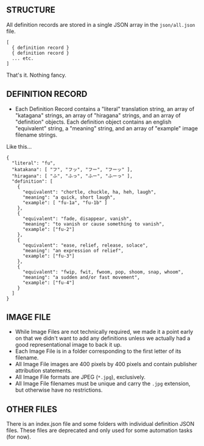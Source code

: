 ## STRUCTURE
All definition records are stored in a single JSON array in the `json/all.json` file.
```
[  
  { definition record }  
  { definition record }  
  ... etc.  
]
```

That's it.  Nothing fancy.

## DEFINITION RECORD
* Each Definition Record contains a "literal" translation string, an array of "katagana" strings, an array of "hiragana" strings, and an array of "definition" objects.  Each definition object contains an english "equivalent" string, a "meaning" string, and an array of "example" image filename strings.

Like this...
```
{
  "literal": "fu",
  "katakana": [ "フ", "フッ", "フー", "フーッ" ],
  "hiragana": [ "ふ", "ふっ", "ふー", "ふーっ" ],
  "definition": [
    {
      "equivalent": "chortle, chuckle, ha, heh, laugh",
      "meaning": "a quick, short laugh",
      "example": [ "fu-1a", "fu-1b" ]
    },
    {
      "equivalent": "fade, disappear, vanish",
      "meaning": "to vanish or cause something to vanish",
      "example": ["fu-2"]
    },
    {
      "equivalent": "ease, relief, release, solace",
      "meaning": "an expression of relief",
      "example": ["fu-3"]
    },
    {
      "equivalent": "fwip, fwit, fwoom, pop, shoom, snap, whoom",
      "meaning": "a sudden and/or fast movement",
      "example": ["fu-4"]
    }
  ]
}
```

## IMAGE FILE
* While Image Files are not technically required, we made it a point early on that we didn't want to add any definitions unless we actually had a good representational image to back it up.
* Each Image File is in a folder corresponding to the first letter of its filename.
* All Image File images are 400 pixels by 400 pixels and contain publisher attribution statements.
* All Image File formats are JPEG (`*.jpg`), exclusively.
* All Image File filenames must be unique and carry the `.jpg` extension, but otherwise have no restrictions.

## OTHER FILES
There is an index.json file and some folders with individual definition JSON files. These files are deprecated and only used for some automation tasks (for now).
